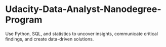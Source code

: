 # Udacity-Data-Analyst-Nanodegree-Program
Use Python, SQL, and statistics to uncover insights, communicate critical findings, and create data-driven solutions.
